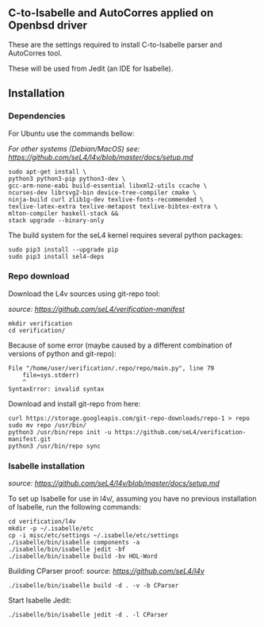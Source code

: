 
## C-to-Isabelle and AutoCorres applied on Openbsd driver

These are the settings required to install C-to-Isabelle parser and AutoCorres tool.

These will be used from Jedit (an IDE for Isabelle).

## Installation

### Dependencies
For Ubuntu use the commands bellow:

_For other systems (Debian/MacOS) see: https://github.com/seL4/l4v/blob/master/docs/setup.md_

    sudo apt-get install \
    python3 python3-pip python3-dev \
    gcc-arm-none-eabi build-essential libxml2-utils ccache \
    ncurses-dev librsvg2-bin device-tree-compiler cmake \
    ninja-build curl zlib1g-dev texlive-fonts-recommended \
    texlive-latex-extra texlive-metapost texlive-bibtex-extra \
    mlton-compiler haskell-stack &&
    stack upgrade --binary-only
    

The build system for the seL4 kernel requires several python packages:

    sudo pip3 install --upgrade pip
    sudo pip3 install sel4-deps
    

### Repo download
Download the L4v sources using git-repo tool:

_source: https://github.com/seL4/verification-manifest_

    mkdir verification
    cd verification/
    

Because of some error (maybe caused by a different combination of versions of python and git-repo): 

    File "/home/user/verification/.repo/repo/main.py", line 79
        file=sys.stderr)
        ^
    SyntaxError: invalid syntax
    

Download and install git-repo from here:

    curl https://storage.googleapis.com/git-repo-downloads/repo-1 > repo
    sudo mv repo /usr/bin/
    python3 /usr/bin/repo init -u https://github.com/seL4/verification-manifest.git
    python3 /usr/bin/repo sync
    

### Isabelle installation

_source: https://github.com/seL4/l4v/blob/master/docs/setup.md_

To set up Isabelle for use in l4v/, assuming you have no previous installation of Isabelle, run the following commands:

    cd verification/l4v
    mkdir -p ~/.isabelle/etc
    cp -i misc/etc/settings ~/.isabelle/etc/settings
    ./isabelle/bin/isabelle components -a
    ./isabelle/bin/isabelle jedit -bf
    ./isabelle/bin/isabelle build -bv HOL-Word
    

Building CParser proof:
_source: https://github.com/seL4/l4v_

    ./isabelle/bin/isabelle build -d . -v -b CParser
    

Start Isabelle Jedit: 

    ./isabelle/bin/isabelle jedit -d . -l CParser
    